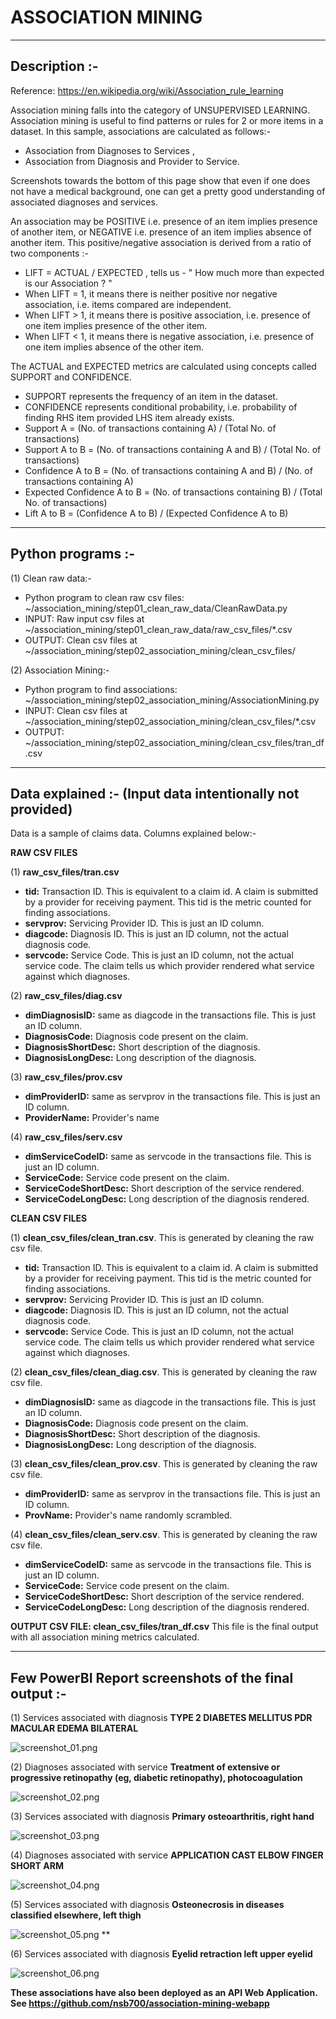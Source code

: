 # ASSOCIATION MINING

***

## Description :-

Reference: https://en.wikipedia.org/wiki/Association_rule_learning

Association mining falls into the category of UNSUPERVISED LEARNING. Association mining is useful to find patterns or 
rules for 2 or more items in a dataset. In this sample, associations are calculated as follows:- 
* Association from Diagnoses to Services ,
* Association from Diagnosis and Provider to Service.

Screenshots towards the bottom of this page show that even if one does not have a medical background, one can get a 
pretty good understanding of associated diagnoses and services.

An association may be POSITIVE i.e. presence of an item implies presence of another item, or NEGATIVE i.e. presence of 
an item implies absence of another item. This positive/negative association is derived from a ratio of two components :-
* LIFT = ACTUAL / EXPECTED , tells us - " How much more than expected is our Association ? " 
 * When LIFT = 1, it means there is neither positive nor negative association, i.e. items compared are independent.
 * When LIFT > 1, it means there is positive association, i.e. presence of one item implies presence of the other item.
 * When LIFT < 1, it means there is negative association, i.e. presence of one item implies absence of the other item.

The ACTUAL and EXPECTED metrics are calculated using concepts called SUPPORT and CONFIDENCE.
* SUPPORT represents the frequency of an item in the dataset.
* CONFIDENCE represents conditional probability, i.e. probability of finding RHS item provided LHS item already exists.
* Support A                  = (No. of transactions containing A) / (Total No. of transactions)
* Support A to B             = (No. of transactions containing A and B) / (Total No. of transactions)
* Confidence A to B          = (No. of transactions containing A and B) / (No. of transactions containing A)
* Expected Confidence A to B = (No. of transactions containing B) / (Total No. of transactions)
* Lift A to B                = (Confidence A to B) / (Expected Confidence A to B)

***

## Python programs :-
(1) Clean raw data:-
 * Python program to clean raw csv files: ~/association_mining/step01_clean_raw_data/CleanRawData.py
 * INPUT: Raw input csv files at ~/association_mining/step01_clean_raw_data/raw_csv_files/*.csv
 * OUTPUT: Clean csv files at ~/association_mining/step02_association_mining/clean_csv_files/

(2) Association Mining:-
 * Python program to find associations: ~/association_mining/step02_association_mining/AssociationMining.py
 * INPUT: Clean csv files at ~/association_mining/step02_association_mining/clean_csv_files/*.csv
 * OUTPUT: ~/association_mining/step02_association_mining/clean_csv_files/tran_df.csv

***

## Data explained :- (Input data intentionally not provided)
Data is a sample of claims data. Columns explained below:-

**RAW CSV FILES**

(1) **raw_csv_files/tran.csv**
 * **tid:** Transaction ID. This is equivalent to a claim id. A claim is submitted by a provider for receiving payment. 
            This tid is the metric counted for finding associations.
 * **servprov:** Servicing Provider ID. This is just an ID column.
 * **diagcode:** Diagnosis ID. This is just an ID column, not the actual diagnosis code.
 * **servcode:** Service Code. This is just an ID column, not the actual service code.
   The claim tells us which provider rendered what service against which diagnoses.

(2) **raw_csv_files/diag.csv**
 * **dimDiagnosisID:** same as diagcode in the transactions file. This is just an ID column.
 * **DiagnosisCode:** Diagnosis code present on the claim. 
 * **DiagnosisShortDesc:** Short description of the diagnosis.
 * **DiagnosisLongDesc:** Long description of the diagnosis.

(3) **raw_csv_files/prov.csv**
 * **dimProviderID:** same as servprov in the transactions file. This is just an ID column. 
 * **ProviderName:** Provider's name

(4) **raw_csv_files/serv.csv**
 * **dimServiceCodeID:** same as servcode in the transactions file. This is just an ID column. 
 * **ServiceCode:** Service code present on the claim.
 * **ServiceCodeShortDesc:** Short description of the service rendered.
 * **ServiceCodeLongDesc:** Long description of the diagnosis rendered.

**CLEAN CSV FILES**

(1) **clean_csv_files/clean_tran.csv**. This is generated by cleaning the raw csv file.
 * **tid:** Transaction ID. This is equivalent to a claim id. A claim is submitted by a provider for receiving payment. 
            This tid is the metric counted for finding associations.
 * **servprov:** Servicing Provider ID. This is just an ID column.
 * **diagcode:** Diagnosis ID. This is just an ID column, not the actual diagnosis code.
 * **servcode:** Service Code. This is just an ID column, not the actual service code.
   The claim tells us which provider rendered what service against which diagnoses.

(2) **clean_csv_files/clean_diag.csv**. This is generated by cleaning the raw csv file.
 * **dimDiagnosisID:** same as diagcode in the transactions file. This is just an ID column.
 * **DiagnosisCode:** Diagnosis code present on the claim. 
 * **DiagnosisShortDesc:** Short description of the diagnosis.
 * **DiagnosisLongDesc:** Long description of the diagnosis.

(3) **clean_csv_files/clean_prov.csv**. This is generated by cleaning the raw csv file.
 * **dimProviderID:** same as servprov in the transactions file. This is just an ID column. 
 * **ProvName:** Provider's name randomly scrambled.

(4) **clean_csv_files/clean_serv.csv**. This is generated by cleaning the raw csv file.
 * **dimServiceCodeID:** same as servcode in the transactions file. This is just an ID column. 
 * **ServiceCode:** Service code present on the claim.
 * **ServiceCodeShortDesc:** Short description of the service rendered.
 * **ServiceCodeLongDesc:** Long description of the diagnosis rendered.

**OUTPUT CSV FILE: clean_csv_files/tran_df.csv**
This file is the final output with all association mining metrics calculated. 

***

## Few PowerBI Report screenshots of the final output :- 

(1) Services associated with diagnosis **TYPE 2 DIABETES MELLITUS PDR MACULAR EDEMA BILATERAL**

![screenshot_01.png](screenshots%2Fscreenshot_01.png)

(2) Diagnoses associated with service **Treatment of extensive or progressive retinopathy (eg, diabetic retinopathy), 
                                        photocoagulation**

![screenshot_02.png](screenshots%2Fscreenshot_02.png)

(3) Services associated with diagnosis **Primary osteoarthritis, right hand**

![screenshot_03.png](screenshots%2Fscreenshot_03.png)

(4) Diagnoses associated with service **APPLICATION CAST ELBOW FINGER SHORT ARM**

![screenshot_04.png](screenshots%2Fscreenshot_04.png)

(5) Services associated with diagnosis **Osteonecrosis in diseases classified elsewhere, left thigh**

![screenshot_05.png](screenshots%2Fscreenshot_05.png)
**

(6) Services associated with diagnosis **Eyelid retraction left upper eyelid**

![screenshot_06.png](screenshots%2Fscreenshot_06.png)

**These associations have also been deployed as an API Web Application. See https://github.com/nsb700/association-mining-webapp**
